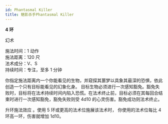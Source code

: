 ```yaml
---
id: Phantasmal Killer
title: 魅影杀手Phantasmal Killer
---
```


**4 环**

幻术

施法时间：1 动作  
施法距离：120 尺  
法术成分：V、S  
持续时间：专注，至多 1 分钟

你指定施法距离内一个你能看见的生物，并窥探其噩梦以具象其最深的恐惧，依此创造一个只有目标能看见的幻象化身。
目标生物必须进行一次感知豁免。豁免失败时，目标将在法术持续时间内陷入恐慌。在法术终止前，目标必须在其每回合结  
束时进行一次感知豁免，豁免失败则受 4d10 的心灵伤害。豁免成功则法术终止。

升环施法效应
。使用 5 环或更高的法术位施展该法术时，
你使用的法术位每比 4 环高一环，伤害就增加 1d10。
